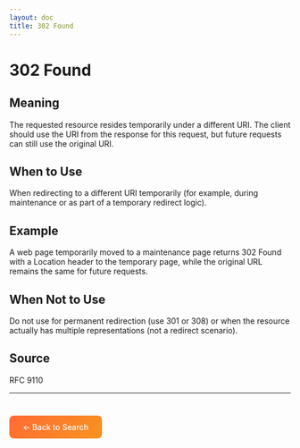```yaml
---
layout: doc
title: 302 Found
---
```


# 302 Found

## Meaning

The requested resource resides temporarily under a different URI. The client should use the URI from the response for this request, but future requests can still use the original URI.

## When to Use

When redirecting to a different URI temporarily (for example, during maintenance or as part of a temporary redirect logic).

## Example

A web page temporarily moved to a maintenance page returns 302 Found with a Location header to the temporary page, while the original URL remains the same for future requests.

## When Not to Use

Do not use for permanent redirection (use 301 or 308) or when the resource actually has multiple representations (not a redirect scenario).

## Source

RFC 9110

---

<div style="margin-top: 40px;">
  <a href="/" style="display: inline-block; padding: 12px 24px; background: linear-gradient(135deg, #ff6b35, #f7931e); color: white; text-decoration: none; border-radius: 8px; font-weight: 500;">← Back to Search</a>
</div>
